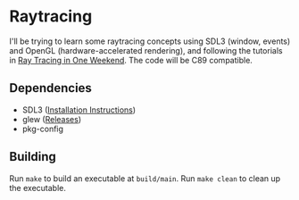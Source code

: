 # Raytracing
I'll be trying to learn some raytracing concepts using SDL3 (window, events) and OpenGL (hardware-accelerated rendering), and following the tutorials in [Ray Tracing in One Weekend](https://raytracing.github.io/books/RayTracingInOneWeekend.html). The code will be C89 compatible.

## Dependencies
- SDL3 ([Installation Instructions](https://wiki.libsdl.org/SDL3/Installation))
- glew ([Releases](https://github.com/nigels-com/glew/releases))
- pkg-config

## Building
Run `make` to build an executable at `build/main`. Run `make clean` to clean up the executable.
